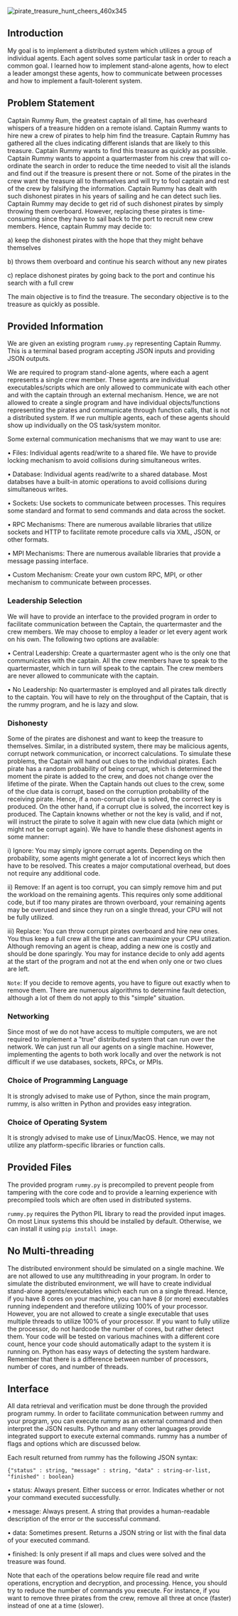 ![pirate_treasure_hunt_cheers_460x345](https://user-images.githubusercontent.com/21697139/61595883-8165bc00-abb1-11e9-90b2-411db8872669.jpg)


## Introduction

My goal is to implement a distributed system which utilizes a group of individual agents. Each agent solves some particular task in order to reach a common goal. I learned how to implement stand-alone agents, how to elect a leader amongst these agents, how to communicate between processes and how to implement a fault-tolerent system.

## Problem Statement

Captain Rummy Rum, the greatest captain of all time, has overheard whispers of a treasure hidden on a remote island. Captain Rummy wants to hire new a crew of pirates to help him find the treasure. Captain Rummy has gathered all the clues indicating different islands that are likely to this treasure. Captain Rummy wants to find this treasure as quickly as possible. Captain Rummy wants to appoint a quartermaster from his crew that will co-ordinate the search in order to reduce the time needed to visit all the islands and find out if the treasure is present there or not. Some of the pirates in the crew want the treasure all to themselves and will try to fool captain and rest of the crew by falsifying the information. Captain Rummy has dealt with such dishonest pirates in his years of sailing and he can detect such lies. Captain Rummy may decide to get rid of such dishonest pirates by simply throwing them overboard. However, replacing these pirates is time-consuming since they have to sail back to the port to recruit new crew members. Hence, captain Rummy may decide to:

a) keep the dishonest pirates with the hope that they might behave themselves

b) throws them overboard and continue his search without any new pirates

c) replace dishonest pirates by going back to the port and continue his search with a full crew

The main objective is to find the treasure. The secondary objective is to the treasure as quickly as possible.

## Provided Information

We are given an existing program `rummy.py` representing Captain Rummy. This is a terminal based program accepting JSON inputs and providing JSON outputs.

We are required to program stand-alone agents, where each a agent represents a single crew member. These agents are individual executables/scripts which are only allowed to communicate with each other and with the captain through an external mechanism. Hence, we are not allowed to create a single program and have individual objects/functions representing the pirates and communicate through function calls, that is not a distributed system. If we run multiple agents, each of these agents should show up individually on the OS task/system monitor.

Some external communication mechanisms that we may want to use are:

• Files: Individual agents read/write to a shared file. We have to provide locking mechanism to avoid collisions during simultaneous writes.

• Database: Individual agents read/write to a shared database. Most databses have a built-in atomic operations to avoid collisions during simultaneous writes.

• Sockets: Use sockets to communicate between processes. This requires some standard and format to send commands and data across the socket.

• RPC Mechanisms: There are numerous available libraries that utilize sockets and HTTP to facilitate remote procedure calls via XML, JSON, or other formats.

• MPI Mechanisms: There are numerous available libraries that provide a message passing interface.

• Custom Mechanism: Create your own custom RPC, MPI, or other mechanism to communicate between processes.

### Leadership Selection

We will have to provide an interface to the provided program in order to facilitate communication between the Captain, the quartermaster and the crew members. We may choose to employ a leader or let every agent work on his own. The following two options are available:

• Central Leadership: Create a quartermaster agent who is the only one that communicates with the captain. All the crew members have to speak to the quartermaster, which in turn will speak to the captain. The crew members are never allowed to communicate with the captain.

• No Leadership: No quartermaster is employed and all pirates talk directly to the captain. You will have to rely on the throughput of the Captain, that is the rummy program, and he is lazy and slow.

### Dishonesty

Some of the pirates are dishonest and want to keep the treasure to themselves. Similar, in a distributed system, there may be malicious agents, corrupt network communication, or incorrect calculations. To simulate these problems, the Captain will hand out clues to the individual pirates. Each pirate has a random probability of being corrupt, which is determined the moment the pirate is added to the crew, and does not change over the lifetime of the pirate. When the Captain hands out clues to the crew, some of the clue data is corrupt, based on the corruption probability of the receiving pirate. Hence, if a non-corrupt clue is solved, the correct key is produced. On the other hand, if a corrupt clue is solved, the incorrect key is produced. The Captain knowns whether or not the key is valid, and if not, will instruct the pirate to solve it again with new clue data (which might or might not be corrupt again). We have to handle these dishonest agents in some manner:

i) Ignore: You may simply ignore corrupt agents. Depending on the probability, some agents might generate a lot of incorrect keys which then have to be resolved. This creates a major computational overhead, but does not require any additional code.

ii) Remove: If an agent is too corrupt, you can simply remove him and put the workload on the remaining agents. This requires only some additional code, but if too many pirates are thrown overboard, your remaining agents may be overused and since they run on a single thread, your CPU will not be fully utilized.

iii) Replace: You can throw corrupt pirates overboard and hire new ones. You thus keep a full crew all the time and can maximize your CPU utilization. Although removing an agent is cheap, adding a new one is costly and should be done sparingly. You may for instance decide to only add agents at the start of the program and not at the end when only one or two clues are left.

`Note`: If you decide to remove agents, you have to figure out exactly when to remove them. There are numerous algorithms to determine fault detection, although a lot of them do not apply to this "simple" situation.

### Networking

Since most of we do not have access to multiple computers, we are not required to implement a "true" distributed system that can run over the network. We can just run all our agents on a single machine. However, implementing the agents to both work locally and over the network is not difficult if we use databases, sockets, RPCs, or MPIs. 

### Choice of Programming Language

It is strongly advised to make use of Python, since the main program, rummy, is also written in Python and provides easy integration.

### Choice of Operating System

It is strongly advised to make use of Linux/MacOS. Hence, we may not utilize any platform-specific libraries or function calls.

## Provided Files

The provided program `rummy.py` is precompiled to prevent people from tampering with the core code and to provide a learning experience with precompiled tools which are often used in distributed systems.

`rummy.py` requires the Python PIL library to read the provided input images. On most Linux systems this should be installed by default. Otherwise, we can install it using `pip install image`.

## No Multi-threading

The distributed environment should be simulated on a single machine. We are not allowed to use any multithreading in your program. In order to simulate the distributed environment, we will have to create individual stand-alone agents/executables which each run on a single thread. Hence, if you have 8 cores on your machine, you can have 8 (or more) executables running independent and therefore utilizing 100% of your processor. However, you are not allowed to create a single executable that uses multiple threads to utilize 100% of your processor. If you want to fully utilize the processor, do not hardcode the number of cores, but rather detect them. Your code will be tested on various machines with a different core count, hence your code should automatically adapt to the system it is running on. Python has easy ways of detecting the system hardware. Remember that there is a difference between number of processors, number of cores, and number of threads.

## Interface

All data retrieval and verification must be done through the provided program rummy. In order to facilitate communication between rummy and your program, you can execute rummy as an external command and then interpret the JSON results. Python and many other languages provide integrated support to execute external commands. rummy has a number of flags and options which are discussed below.

Each result returned from rummy has the following JSON syntax:

`{"status" : string, "message" : string, "data" : string-or-list, "finished" : boolean}`

• status: Always present. Either success or error. Indicates whether or not your command executed successfully.

• message: Always present. A string that provides a human-readable description of the error or the successful command.

• data: Sometimes present. Returns a JSON string or list with the final data of your executed command.

• finished: Is only present if all maps and clues were solved and the treasure was found.

Note that each of the operations below require file read and write operations, encryption and decryption, and processing. Hence, you should try to reduce the number of commands you execute. For instance, if you want to remove three pirates from the crew, remove all three at once (faster) instead of one at a time (slower).






